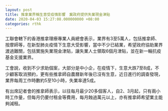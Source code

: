 ```yaml
---
layout: post
title: 推拿業界稱生意受疫情影響　冀政府提供失業現金津貼
date: 2020-04-03 15:27:08.000000000 +08:00
categories: rthk
---
```


工聯會轄下的香港推拿理療專業人員總會表示，業界有3至5萬人，包括推拿師、按摩師等，在新型肺炎疫情下生意大受影響，當中不少已結業，希望政府協助業界渡過難關，包括實施失業現金津貼，讓失業人士領取6個月津貼，並在新一輪抗疫基金支援業界。

工會說，收到不少求助個案，大部分是中小企，在疫情下，生意大跌7至8成，不少顧客取消預約，更有些推拿師自農曆新年後已沒有生意，近日進行的調查發現，業界每周工作時數約5至10小時，失業率達5成。

有出席記者會的推拿師表示，以往每月最少20多個客人，自2、3月起，只有兩小時工作量，但每月仍要付租金等費用，每月蝕過萬元以上，亦有推拿師希望業主能夠減租。
